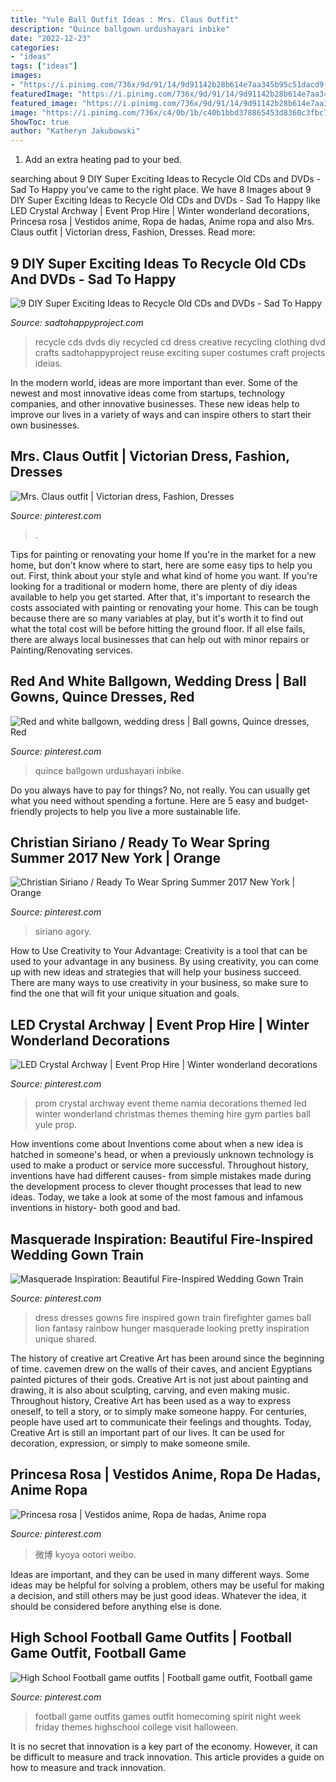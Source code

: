 ```yaml
---
title: "Yule Ball Outfit Ideas : Mrs. Claus Outfit"
description: "Quince ballgown urdushayari inbike"
date: "2022-12-23"
categories:
- "ideas"
tags: ["ideas"]
images:
- "https://i.pinimg.com/736x/9d/91/14/9d91142b28b614e7aa345b95c51dacd9--christian-siriano-black-girls.jpg"
featuredImage: "https://i.pinimg.com/736x/9d/91/14/9d91142b28b614e7aa345b95c51dacd9--christian-siriano-black-girls.jpg"
featured_image: "https://i.pinimg.com/736x/9d/91/14/9d91142b28b614e7aa345b95c51dacd9--christian-siriano-black-girls.jpg"
image: "https://i.pinimg.com/736x/c4/0b/1b/c40b1bbd378865453d8360c3fbc74dea--football-game-outfits-football-game-outfit-highschool.jpg"
ShowToc: true
author: "Katheryn Jakubowski"
---
```



1. Add an extra heating pad to your bed.

	

		
searching about 9 DIY Super Exciting Ideas to Recycle Old CDs and DVDs - Sad To Happy you've came to the right place. We have 8 Images about 9 DIY Super Exciting Ideas to Recycle Old CDs and DVDs - Sad To Happy like LED Crystal Archway | Event Prop Hire | Winter wonderland decorations, Princesa rosa | Vestidos anime, Ropa de hadas, Anime ropa and also Mrs. Claus outfit | Victorian dress, Fashion, Dresses. Read more:
		
    
## 9 DIY Super Exciting Ideas To Recycle Old CDs And DVDs - Sad To Happy

<img loading=lazy src="https://sadtohappyproject.com/wp-content/uploads/2014/12/recycle-old-cds-crafts-recycle-old-dvds-reuse-recycle-old-cds-dvds1sds1.jpg" onerror="this.onerror=null;this.src='https://tse1.mm.bing.net/th?id=OIP.QUrUHWjGadkzxhxMT7znvQHaHa&amp;pid=15.1';" alt="9 DIY Super Exciting Ideas to Recycle Old CDs and DVDs - Sad To Happy">

_Source: sadtohappyproject.com_

>recycle cds dvds diy recycled cd dress creative recycling clothing dvd crafts sadtohappyproject reuse exciting super costumes craft projects ideias. 

	

In the modern world, ideas are more important than ever. Some of the newest and most innovative ideas come from startups, technology companies, and other innovative businesses. These new ideas help to improve our lives in a variety of ways and can inspire others to start their own businesses.

    
## Mrs. Claus Outfit | Victorian Dress, Fashion, Dresses

<img loading=lazy src="https://i.pinimg.com/736x/85/44/b4/8544b4acbaabf136ef868f8c127c1ab8.jpg" onerror="this.onerror=null;this.src='https://tse2.mm.bing.net/th?id=OIP.9880F00UfF1Jt2c1LKSctwHaMB&amp;pid=15.1';" alt="Mrs. Claus outfit | Victorian dress, Fashion, Dresses">

_Source: pinterest.com_

>. 

	

Tips for painting or renovating your home
If you're in the market for a new home, but don't know where to start, here are some easy tips to help you out. First, think about your style and what kind of home you want. If you're looking for a traditional or modern home, there are plenty of diy ideas available to help you get started.
After that, it's important to research the costs associated with painting or renovating your home. This can be tough because there are so many variables at play, but it's worth it to find out what the total cost will be before hitting the ground floor. If all else fails, there are always local businesses that can help out with minor repairs or Painting/Renovating services.

    
## Red And White Ballgown, Wedding Dress | Ball Gowns, Quince Dresses, Red

<img loading=lazy src="https://i.pinimg.com/736x/03/9a/57/039a57193f2518679fb181ee85b263c0.jpg" onerror="this.onerror=null;this.src='https://tse4.mm.bing.net/th?id=OIP.LBCxsavezf_UwD5TnSNlEwHaJQ&amp;pid=15.1';" alt="Red and white ballgown, wedding dress | Ball gowns, Quince dresses, Red">

_Source: pinterest.com_

>quince ballgown urdushayari inbike. 

	

Do you always have to pay for things? No, not really. You can usually get what you need without spending a fortune. Here are 5 easy and budget-friendly projects to help you live a more sustainable life.

    
## Christian Siriano / Ready To Wear Spring Summer 2017 New York | Orange

<img loading=lazy src="https://i.pinimg.com/736x/9d/91/14/9d91142b28b614e7aa345b95c51dacd9--christian-siriano-black-girls.jpg" onerror="this.onerror=null;this.src='https://tse1.mm.bing.net/th?id=OIP.CdfBSCUOQZ9tImKnMoSepAHaLH&amp;pid=15.1';" alt="Christian Siriano / Ready To Wear Spring Summer 2017 New York | Orange">

_Source: pinterest.com_

>siriano agory. 

	

How to Use Creativity to Your Advantage:
Creativity is a tool that can be used to your advantage in any business. By using creativity, you can come up with new ideas and strategies that will help your business succeed. There are many ways to use creativity in your business, so make sure to find the one that will fit your unique situation and goals.

    
## LED Crystal Archway | Event Prop Hire | Winter Wonderland Decorations

<img loading=lazy src="https://i.pinimg.com/736x/71/31/de/7131de1cc81ebf7420ac02b1faa002a0--prom-themes-prom-ideas-decorations.jpg" onerror="this.onerror=null;this.src='https://tse3.mm.bing.net/th?id=OIP.16Zrc0VqP5kIctZoyVHnYQHaE7&amp;pid=15.1';" alt="LED Crystal Archway | Event Prop Hire | Winter wonderland decorations">

_Source: pinterest.com_

>prom crystal archway event theme narnia decorations themed led winter wonderland christmas themes theming hire gym parties ball yule prop. 

	

How inventions come about
Inventions come about when a new idea is hatched in someone's head, or when a previously unknown technology is used to make a product or service more successful. Throughout history, inventions have had different causes- from simple mistakes made during the development process to clever thought processes that lead to new ideas. Today, we take a look at some of the most famous and infamous inventions in history- both good and bad.

    
## Masquerade Inspiration: Beautiful Fire-Inspired Wedding Gown Train

<img loading=lazy src="https://i.pinimg.com/736x/2d/42/fa/2d42fa7c439dd076a1b56286b803cb35--rainbow-wedding-dress-wedding-dress-train.jpg?b=t" onerror="this.onerror=null;this.src='https://tse2.mm.bing.net/th?id=OIP.vjwlxYO3L-rySLdE3xgdoAHaL3&amp;pid=15.1';" alt="Masquerade Inspiration: Beautiful Fire-Inspired Wedding Gown Train">

_Source: pinterest.com_

>dress dresses gowns fire inspired gown train firefighter games ball lion fantasy rainbow hunger masquerade looking pretty inspiration unique shared. 

	

The history of creative art
Creative Art has been around since the beginning of time. cavemen drew on the walls of their caves, and ancient Egyptians painted pictures of their gods. Creative Art is not just about painting and drawing, it is also about sculpting, carving, and even making music.
Throughout history, Creative Art has been used as a way to express oneself, to tell a story, or to simply make someone happy. For centuries, people have used art to communicate their feelings and thoughts. Today, Creative Art is still an important part of our lives. It can be used for decoration, expression, or simply to make someone smile.

    
## Princesa Rosa | Vestidos Anime, Ropa De Hadas, Anime Ropa

<img loading=lazy src="https://i.pinimg.com/736x/34/19/c3/3419c39c2966829c9a0245b58b73c36d--manga-mania-anime-princess.jpg" onerror="this.onerror=null;this.src='https://tse4.mm.bing.net/th?id=OIP.aLbKxj4cMBdrGxjBCouCzAHaKs&amp;pid=15.1';" alt="Princesa rosa | Vestidos anime, Ropa de hadas, Anime ropa">

_Source: pinterest.com_

>微博 kyoya ootori weibo. 

	

Ideas are important, and they can be used in many different ways. Some ideas may be helpful for solving a problem, others may be useful for making a decision, and still others may be just good ideas. Whatever the idea, it should be considered before anything else is done.

    
## High School Football Game Outfits | Football Game Outfit, Football Game

<img loading=lazy src="https://i.pinimg.com/736x/c4/0b/1b/c40b1bbd378865453d8360c3fbc74dea--football-game-outfits-football-game-outfit-highschool.jpg" onerror="this.onerror=null;this.src='https://tse1.mm.bing.net/th?id=OIP.iu3tccFC5fgrsJTS537UPQHaJ3&amp;pid=15.1';" alt="High School Football game outfits | Football game outfit, Football game">

_Source: pinterest.com_

>football game outfits games outfit homecoming spirit night week friday themes highschool college visit halloween. 

	

It is no secret that innovation is a key part of the economy. However, it can be difficult to measure and track innovation. This article provides a guide on how to measure and track innovation.

